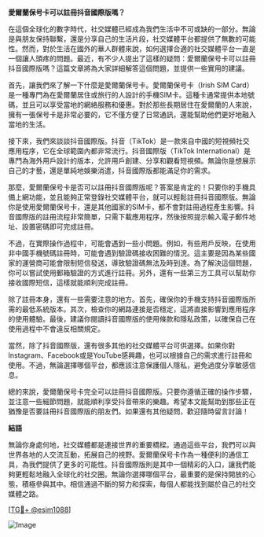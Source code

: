 **愛爾蘭保号卡可以註冊抖音國際版嗎？**

在這個全球化的數字時代，社交媒體已經成為我們生活中不可或缺的一部分。無論是與朋友保持聯繫，還是分享自己的生活片段，社交媒體平台都提供了無數的可能性。然而，對於生活在國外的華人群體來說，如何選擇合適的社交媒體平台一直是一個讓人頭疼的問題。最近，有不少人提出了這樣的疑問：愛爾蘭保号卡可以註冊抖音國際版嗎？這篇文章將為大家詳細解答這個問題，並提供一些實用的建議。

首先，讓我們來了解一下什麼是愛爾蘭保号卡。愛爾蘭保号卡（Irish SIM Card）是一種專門為在愛爾蘭居住或旅行的人設計的手機SIM卡。這種卡通常提供本地號碼，並且可以享受當地的網絡服務和優惠。對於那些長期居住在愛爾蘭的人來說，擁有一張保号卡是非常必要的，它不僅方便了日常通訊，還能幫助他們更好地融入當地的生活。

接下來，我們來談談抖音國際版。抖音（TikTok）是一款來自中國的短視頻社交應用程序，它在全球範圍內都非常流行。抖音國際版（TikTok International）是專門為海外用戶設計的版本，允許用戶創建、分享和觀看短視頻。無論你是想展示自己的才藝，還是單純地娛樂消遣，抖音國際版都能滿足你的需求。

那麼，愛爾蘭保号卡是否可以註冊抖音國際版呢？答案是肯定的！只要你的手機具備上網功能，並且能夠正常登錄社交媒體平台，就可以輕鬆註冊抖音國際版。無論你是使用愛爾蘭保号卡，還是其他國家的SIM卡，都不會對註冊過程產生影響。抖音國際版的註冊流程非常簡單，只需下載應用程序，然後按照提示輸入電子郵件地址、設置密碼即可完成註冊。

不過，在實際操作過程中，可能會遇到一些小問題。例如，有些用戶反映，在使用非中國手機號碼註冊時，可能會遇到驗證碼接收困難的情況。這主要是因為某些國家的運營商可能會限制短信發送，導致驗證碼無法及時到達。為了解決這個問題，你可以嘗試使用郵箱驗證的方式進行註冊。另外，還有一些第三方工具可以幫助你接收國際短信，這樣就能順利完成註冊。

除了註冊本身，還有一些需要注意的地方。首先，確保你的手機支持抖音國際版所需的最低系統版本。其次，檢查你的網路連接是否穩定，這將直接影響到應用程序的使用體驗。最後，建議你閱讀抖音國際版的使用條款和隱私政策，以確保自己在使用過程中不會違反相關規定。

當然，除了抖音國際版，還有很多其他的社交媒體平台可供選擇。如果你對Instagram、Facebook或是YouTube感興趣，也可以根據自己的需求進行註冊和使用。不過，無論選擇哪個平台，都應該注意保護個人隱私，避免過度分享敏感信息。

總的來說，愛爾蘭保号卡完全可以註冊抖音國際版。只要你遵循正確的操作步驟，並注意一些細節問題，就能順利享受抖音帶來的樂趣。希望本文能幫助到那些正在猶豫是否要註冊抖音國際版的朋友們。如果還有其他疑問，歡迎隨時留言討論！

**結語**

無論你身處何地，社交媒體都是連接世界的重要橋樑。通過這些平台，我們可以與世界各地的人交流互動，拓展自己的視野。愛爾蘭保号卡作為一種便利的通信工具，為我們提供了更多的可能性。抖音國際版則是其中一個精彩的入口，讓我們能夠更輕鬆地融入全球化的社交圈。無論你選擇哪個平台，最重要的是保持開放的心態，積極參與其中。相信通過不斷的努力和探索，每個人都能找到屬於自己的社交媒體之路。

[[TG💪+ @esim1088](https://t.me/s/esim1088)] 

![Image](https://i.postimg.cc/4NQfJmqS/Snipaste-2025-05-13-00-14-12.png)